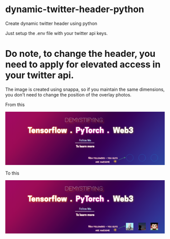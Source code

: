# dynamic-twitter-header-python
Create dynamic twitter header using python

Just setup the .env file with your twitter api keys. 

# Do note, to change the header, you need to apply for elevated access in your twitter api.

The image is created using snappa, so if you maintain the same dimensions, you don't need to change the position of the overlay photos.

From this 

<img src="https://github.com/Rajathbharadwaj/dynamic-twitter-header-python/blob/master/twitter-banner.png"/>

To this 

<img src="https://github.com/Rajathbharadwaj/dynamic-twitter-header-python/blob/master/pasted-twitter-banner.png"/>
